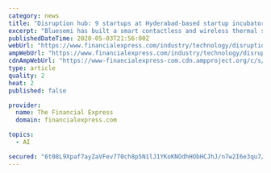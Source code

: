 ```yaml
---
category: news
title: "Disruption hub: 9 startups at Hyderabad-based startup incubator T-Hub debut niche solutions to combat COVID-19"
excerpt: "Bluesemi has built a smart contactless and wireless thermal sensor and imager that measures the temperature of individuals and even heat maps crowds."
publishedDateTime: 2020-05-03T21:56:00Z
webUrl: "https://www.financialexpress.com/industry/technology/disruption-hub-9-startups-at-hyderabad-based-startup-incubator-t-hub-debut-niche-solutions-to-combat-covid-19/1946910/"
ampWebUrl: "https://www.financialexpress.com/industry/technology/disruption-hub-9-startups-at-hyderabad-based-startup-incubator-t-hub-debut-niche-solutions-to-combat-covid-19/1946910/lite/"
cdnAmpWebUrl: "https://www-financialexpress-com.cdn.ampproject.org/c/s/www.financialexpress.com/industry/technology/disruption-hub-9-startups-at-hyderabad-based-startup-incubator-t-hub-debut-niche-solutions-to-combat-covid-19/1946910/lite/"
type: article
quality: 2
heat: 2
published: false

provider:
  name: The Financial Express
  domain: financialexpress.com

topics:
  - AI

secured: "6t08L9Xpaf7ayZaVFev770ch8p5N1lJ1YKoKNOdhHObHCJhJ/n7w2I6e3qu7/d5618hKuuHOeZDagfPD7FGWZSrIAdLlxqlZ+x6gCvwqLq/EZ19SEilXk7QZs1mwDw2FieP4CRw5wxcOFBAML8jDhLiIkn18sDLk99EVC1vNKdlNzjZzEN1uAUxZAcH7sX1UC5RuvY5KhfD1o7mFZzDgE2S3dZXve1meSzZiguLzwmCUaaZAHmmomdBtzXjC3bK86HQCjnpj+76EKJVN2f7smtJJjZSHOXbWl5sGIPvekMZMRpj3iVuFJo+/iLbWXSJDQsL8Ovre3zntR3d8QkZSWxnnzz3EMooqRu82JmC5dx2SfbmLKtemX0yrh3kliR3uQKUr+2LNTp/ivZPidT/ys5KYJG4mZavs3ByayCNycCgQvMXpSw15bpMcEDnKY3NVMLobizWC4s+eoyobJMprl1zvvaEtQGBF31vAwmm7yXE=;EgnR1i8Upb5H1RxGDk/GCA=="
---
```


